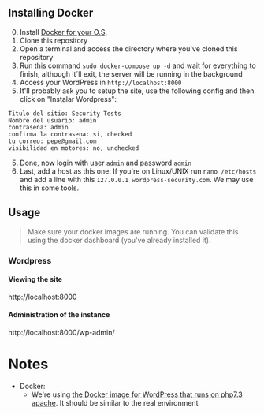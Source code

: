 
## Installing Docker
0. Install [Docker for your O.S](https://docs.docker.com/get-docker/).
1. Clone this repository
2. Open a terminal and access the directory where you've cloned this repository
3. Run this command `sudo docker-compose up -d`  and wait for everything to finish, although it´ll exit, the server will be running in the background
3. Access your WordPress in `http://localhost:8000`
4. It'll probably ask you to setup the site, use the following config and then click on "Instalar Wordpress":
```
Titulo del sitio: Security Tests
Nombre del usuario: admin
contrasena: admin
confirma la contrasena: si, checked
tu correo: pepe@gmail.com
visibilidad en motores: no, unchecked
```
5. Done, now login with user `admin` and password `admin`
6. Last, add a host as this one. If you're on Linux/UNIX run `nano /etc/hosts` and add a line with this `127.0.0.1 wordpress-security.com`. We may use this in some tools.

## Usage
> Make sure your docker images are running. You can validate this using the docker dashboard (you've already installed it).

### Wordpress

#### Viewing the site
http://localhost:8000

#### Administration of the instance
http://localhost:8000/wp-admin/



# Notes

- Docker: 
  - We're using [the Docker image for WordPress that runs on php7.3 apache](https://github.com/docker-library/wordpress/blob/master/php7.3/apache/Dockerfile). It should be similar to the real environment
